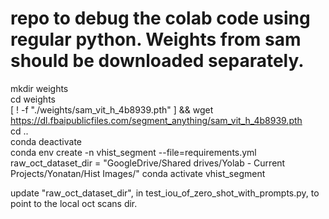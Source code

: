# repo to debug the colab code using regular python. Weights from sam should be downloaded separately.

mkdir weights  
cd weights  
[ ! -f "./weights/sam_vit_h_4b8939.pth" ] && wget https://dl.fbaipublicfiles.com/segment_anything/sam_vit_h_4b8939.pth  
cd ..  
conda deactivate  
conda env create -n vhist_segment --file=requirements.yml    
raw_oct_dataset_dir = "GoogleDrive/Shared drives/Yolab - Current Projects/Yonatan/Hist Images/"
conda activate vhist_segment  

update "raw_oct_dataset_dir", in test_iou_of_zero_shot_with_prompts.py, to point to the local oct scans dir.

